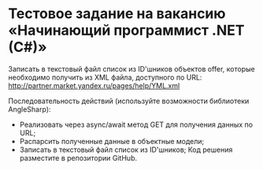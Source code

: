 # Тестовое задание на вакансию «Начинающий программист .NET (C#)»

Записать в текстовый файл список из ID'шников объектов offer, которые необходимо
получить из XML файла, доступного по URL:
http://partner.market.yandex.ru/pages/help/YML.xml

Последовательность действий (используйте возможности библиотеки
AngleSharp):
- Реализовать через async/await метод GET для получения данных по URL;
- Распарсить полученные данные в объектные модели;
- Записать в текстовый файл список из ID'шников;
Код решения разместите в репозитории GitHub.
